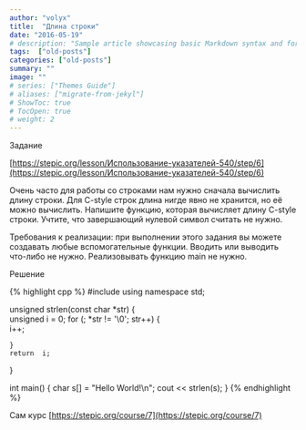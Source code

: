 ```yaml
---
author: "volyx"
title:  "Длина строки"
date: "2016-05-19"
# description: "Sample article showcasing basic Markdown syntax and formatting for HTML elements."
tags:  ["old-posts"]
categories: ["old-posts"]
summary: ""
image: ""
# series: ["Themes Guide"]
# aliases: ["migrate-from-jekyl"]
# ShowToc: true
# TocOpen: true
# weight: 2
---
```


Задание 

[https://stepic.org/lesson/Использование-указателей-540/step/6](https://stepic.org/lesson/Использование-указателей-540/step/6)

Очень часто для работы со строками нам нужно сначала вычислить длину строки. Для C-style строк длина нигде явно не хранится, но её можно вычислить. Напишите функцию, которая вычисляет длину C-style строки. Учтите, что завершающий нулевой символ считать не нужно. 

Требования к реализации: при выполнении этого задания вы можете создавать любые вспомогательные функции. Вводить или выводить что-либо не нужно. Реализовывать функцию main не нужно.

Решение

{% highlight cpp %}
#include <iostream>
using namespace std;

unsigned strlen(const char *str)
{   
	unsigned i = 0;
	for (; *str != '\0'; str++) 
	{	
		i++;
		
	}
	return  i;
}

int main() {
	char s[] = "Hello World!\n"; 
    cout << strlen(s);
} 
{% endhighlight %}

Сам курс [https://stepic.org/course/7](https://stepic.org/course/7)